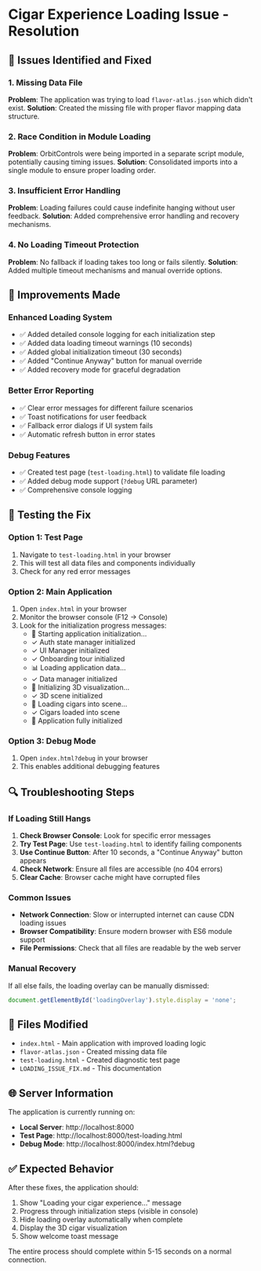 # Cigar Experience Loading Issue - Resolution

## 🔧 Issues Identified and Fixed

### 1. Missing Data File

**Problem**: The application was trying to load `flavor-atlas.json` which didn't exist.
**Solution**: Created the missing file with proper flavor mapping data structure.

### 2. Race Condition in Module Loading

**Problem**: OrbitControls were being imported in a separate script module, potentially causing timing issues.
**Solution**: Consolidated imports into a single module to ensure proper loading order.

### 3. Insufficient Error Handling

**Problem**: Loading failures could cause indefinite hanging without user feedback.
**Solution**: Added comprehensive error handling and recovery mechanisms.

### 4. No Loading Timeout Protection

**Problem**: No fallback if loading takes too long or fails silently.
**Solution**: Added multiple timeout mechanisms and manual override options.

## 🚀 Improvements Made

### Enhanced Loading System

- ✅ Added detailed console logging for each initialization step
- ✅ Added data loading timeout warnings (10 seconds)
- ✅ Added global initialization timeout (30 seconds)
- ✅ Added "Continue Anyway" button for manual override
- ✅ Added recovery mode for graceful degradation

### Better Error Reporting

- ✅ Clear error messages for different failure scenarios
- ✅ Toast notifications for user feedback
- ✅ Fallback error dialogs if UI system fails
- ✅ Automatic refresh button in error states

### Debug Features

- ✅ Created test page (`test-loading.html`) to validate file loading
- ✅ Added debug mode support (`?debug` URL parameter)
- ✅ Comprehensive console logging

## 🧪 Testing the Fix

### Option 1: Test Page

1. Navigate to `test-loading.html` in your browser
2. This will test all data files and components individually
3. Check for any red error messages

### Option 2: Main Application

1. Open `index.html` in your browser
2. Monitor the browser console (F12 → Console)
3. Look for the initialization progress messages:
   - 🚀 Starting application initialization...
   - ✓ Auth state manager initialized
   - ✓ UI Manager initialized
   - ✓ Onboarding tour initialized
   - 📊 Loading application data...
   - ✓ Data manager initialized
   - 🎨 Initializing 3D visualization...
   - ✓ 3D scene initialized
   - 🚬 Loading cigars into scene...
   - ✓ Cigars loaded into scene
   - 🎉 Application fully initialized

### Option 3: Debug Mode

1. Open `index.html?debug` in your browser
2. This enables additional debugging features

## 🔍 Troubleshooting Steps

### If Loading Still Hangs

1. **Check Browser Console**: Look for specific error messages
2. **Try Test Page**: Use `test-loading.html` to identify failing components
3. **Use Continue Button**: After 10 seconds, a "Continue Anyway" button appears
4. **Check Network**: Ensure all files are accessible (no 404 errors)
5. **Clear Cache**: Browser cache might have corrupted files

### Common Issues

- **Network Connection**: Slow or interrupted internet can cause CDN loading issues
- **Browser Compatibility**: Ensure modern browser with ES6 module support
- **File Permissions**: Check that all files are readable by the web server

### Manual Recovery

If all else fails, the loading overlay can be manually dismissed:

```javascript
document.getElementById('loadingOverlay').style.display = 'none';
```

## 📂 Files Modified

- `index.html` - Main application with improved loading logic
- `flavor-atlas.json` - Created missing data file
- `test-loading.html` - Created diagnostic test page
- `LOADING_ISSUE_FIX.md` - This documentation

## 🌐 Server Information

The application is currently running on:

- **Local Server**: http://localhost:8000
- **Test Page**: http://localhost:8000/test-loading.html
- **Debug Mode**: http://localhost:8000/index.html?debug

## ✅ Expected Behavior

After these fixes, the application should:

1. Show "Loading your cigar experience..." message
2. Progress through initialization steps (visible in console)
3. Hide loading overlay automatically when complete
4. Display the 3D cigar visualization
5. Show welcome toast message

The entire process should complete within 5-15 seconds on a normal connection.
